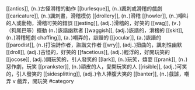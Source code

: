 [[antics]], (n．)古怪滑稽的動作 
[[burlesque]], (n．)諷刺或滑稽的戲劇 
[[caricature]], (n．)諷刺畫，滑稽模仿 
[[drollery]], (n．)滑稽 
[[howler]], (n．)嚎叫的人或動物，滑稽可笑的錯誤 
[[jesting]], (adj．)滑稽的，好笑的 
[[wag]], (v．)（狗尾巴等）擺動 (n．)詼諧幽默者 
[[waggish]], (adj．)詼諧的，滑稽的 
[[skit]], (n．)滑稽短劇 
chaffing]], (a．)嘲弄的，詼諧的 
[[jocular]], (a．)詼諧的 
[[parodist]], (n．)打油詩作者，詼諧文作者 
[[wry]], (adj．)扭曲的，諷刺性幽默 
[[droll]], (adj．)古怪的，好笑的 
[[facetious]], (adj．)輕浮的，好開玩笑的 
[[jocose]], (adj．)開玩笑的，引人發笑的 
[[lark]], (n．)玩笑，嬉耍 
[[prank]], (n．)惡作劇，玩笑 
[[prankster]], (n．)頑皮的人，愛開玩笑的人 
[[risible]], (adj．)可笑的，引人發笑的 
[[sidesplitting]], (adj．)令人捧腹大笑的 
[[banter]], (n．)戲謔，嘲弄 v 戲弄，開玩笑 
#category
